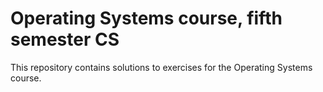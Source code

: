 # Operating Systems course, fifth semester CS

This repository contains solutions to exercises for the Operating Systems course.